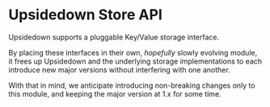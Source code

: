 # Upsidedown Store API

Upsidedown supports a pluggable Key/Value storage interface.

By placing these interfaces in their own, *hopefully* slowly evolving module, it frees up Upsidedown and the underlying storage implementations to each introduce new major versions without interfering with one another.

With that in mind, we anticipate introducing non-breaking changes only to this module, and keeping the major version at 1.x for some time.
